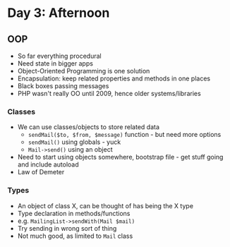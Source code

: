 # Day 3: Afternoon


## OOP
- So far everything procedural
- Need state in bigger apps
- Object-Oriented Programming is one solution
- Encapsulation: keep related properties and methods in one places
- Black boxes passing messages
- PHP wasn't really OO until 2009, hence older systems/libraries

### Classes
- We can use classes/objects to store related data
    - `sendMail($to, $from, $message)` function - but need more options
    - `sendMail()` using globals - yuck
    - `Mail->send()` using an object
- Need to start using objects somewhere, bootstrap file - get stuff going and include autoload
- Law of Demeter

### Types
- An object of class X, can be thought of has being the X type
- Type declaration in methods/functions
- e.g. `MailingList->sendWith(Mail $mail)`
- Try sending in wrong sort of thing
- Not much good, as limited to `Mail` class
